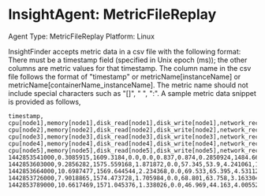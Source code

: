 # InsightAgent: MetricFileReplay
Agent Type: MetricFileReplay
Platform: Linux

InsightFinder accepts metric data in a csv file with the following format: There must be a timestamp field (specified in Unix epoch (ms)); the other columns are metric values for that timestamp. The column name in the csv file follows the format of "timestamp" or metricName[instanceName] or metricName[containerName_instanceName]. The metric name should not include special characters such as "[]", " ", ":". A sample metric data snippet is provided as follows,


```csv
timestamp, cpu[node1],memory[node1],disk_read[node1],disk_write[node1],network_receive[node1],network_send[node1], cpu[node2],memory[node2],disk_read[node2],disk_write[node2],network_receive[node2],network_send[node2], cpu[node3],memory[node3],disk_read[node3],disk_write[node3],network_receive[node3],network_send[node3], cpu[node4],memory[node4],disk_read[node4],disk_write[node4],network_receive[node4],network_send[node4], cpu[node5],memory[node5],disk_read[node5],disk_write[node5],network_receive[node5],network_send[node5]
1442853541000,0.3085915,1609.3184,0.0,0.0,0.837,0.874,0.2850924,1484.668928,0.0,0.0,1.086,1.032,0.3057226,1433.305088,0.0,0.0,0.852,0.825,0.196377,1511.743488,0.0,0.0,0.792,0.85,0.2577666,1405.263872,0.0,0.0,1.087,1.073
1442853603000,9.2856282,1575.559168,1.871872,0.0,57.345,53.9,4.241061,1518.252032,1.701888,0.0,9.415,8.858,3.7213078,1453.44512,1.486848,0.0,8.539,6.583,2.5453482,1533.444096,1.314816,0.0,5.816,5.044,3.8383389,1424.785408,2.246656,0.008192,7.054,6.543
1442853664000,10.6987477,1569.644544,2.234368,0.0,69.533,65.395,4.5311237,1544.613888,1.261568,0.0,12.139,9.662,3.9747478,1454.215168,2.279424,0.0,8.685,8.116,3.0986336,1532.424192,1.509376,0.0,6.627,5.518,3.9514771,1424.150528,3.037184,0.0,11.097,9.077
1442853726000,7.9018865,1574.473728,1.705984,0.0,68.801,63.758,3.1633041,1547.845632,2.51904,0.0,10.923,9.507,3.0656052,1451.302912,2.159957,0.0,10.292,8.462,2.3085119,1532.678144,2.050048,0.0,6.945,5.792,3.4080159,1418.747904,2.674688,0.0,8.052,7.899
1442853789000,10.6617469,1571.045376,1.338026,0.0,46.969,44.163,4.0055244,1550.823424,0.789162,0.0,7.843,6.431,4.6800373,1446.866944,2.65216,0.0,10.984,9.6,3.6261394,1533.988864,1.630208,0.0,5.226,4.695,4.2490901,1420.849152,1.878698,0.0,5.79,5.783
```


